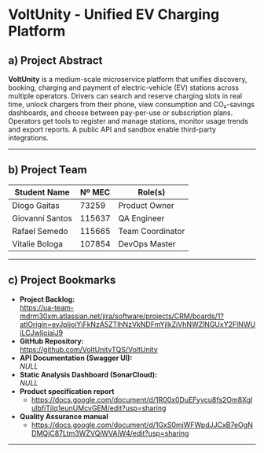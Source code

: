 # VoltUnity - Unified EV Charging Platform

## a) Project Abstract  
**VoltUnity** is a medium-scale microservice platform that unifies discovery, booking, charging and payment of electric-vehicle (EV) stations across multiple operators. Drivers can search and reserve charging slots in real time, unlock chargers from their phone, view consumption and CO₂-savings dashboards, and choose between pay-per-use or subscription plans. Operators get tools to register and manage stations, monitor usage trends and export reports. A public API and sandbox enable third-party integrations.

---

## b) Project Team
| Student Name            | Nº MEC    | Role(s)                        |
|-------------------------|---------------|--------------------------------|
| Diogo Gaitas            | 73259         | Product Owner |
| Giovanni Santos         | 115637        | QA Engineer |
| Rafael Semedo           | 115665        | Team Coordinator |
| Vitalie Bologa          | 107854        | DevOps Master |

--- 

## c) Project Bookmarks  

- **Project Backlog:**  
  https://ua-team-mdrm30xm.atlassian.net/jira/software/projects/CRM/boards/1?atlOrigin=eyJpIjoiYjFkNzA5ZTlhNzVkNDFmYjlkZjVhNWZlNGUxY2FlNWUiLCJwIjoiaiJ9
- **GitHub Repository:**  
  https://github.com/VoltUnityTQS/VoltUnity
- **API Documentation (Swagger UI):**  
  *NULL*
- **Static Analysis Dashboard (SonarCloud):**  
  *NULL* 
- **Product specification report**
    - https://docs.google.com/document/d/1R00x0DuEFyvcu8fs2Om8XglulbfiTjIq1eunUMcvGEM/edit?usp=sharing  
- **Quality Assurance manual**
    - https://docs.google.com/document/d/1GxS0mjWFWpdJJCxB7eOgNDMQjC87Ltm3WZVQiWVAiW4/edit?usp=sharing

---
